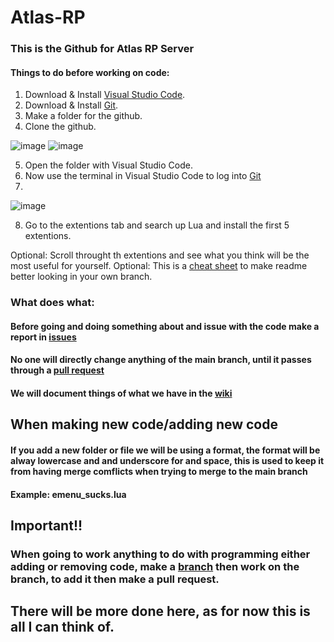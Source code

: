 # Atlas-RP
### This is the Github for Atlas RP Server

#### Things to do before working on code:

1. Download & Install [Visual Studio Code](https://code.visualstudio.com).
2. Download & Install [Git](https://gitforwindows.org).
3. Make a folder for the github.
4. Clone the github.

![image](https://github.com/yairme/Atlas-RP/assets/35409296/c01b6994-5915-4a24-bd09-854ade5119a0)
![image](https://github.com/yairme/Atlas-RP/assets/35409296/d8aa6772-0682-4e93-bf47-5100cd82d602)

5. Open the folder with Visual Studio Code.
6. Now use the terminal in Visual Studio Code to log into [Git](https://git-scm.com/book/en/v2/Getting-Started-First-Time-Git-Setup)
7. 
![image](https://github.com/yairme/Atlas-RP/assets/35409296/bf16e832-751e-47f7-ac2c-44beab725ecd)

8. Go to the extentions tab and search up Lua and install the first 5 extentions.
   
Optional: Scroll throught th extentions and see what you think will be the most useful for yourself.
Optional: This is a [cheat sheet](https://github.com/adam-p/markdown-here/wiki/Markdown-Cheatsheet) to make readme better looking in your own branch.

### What does what:

#### Before going and doing something about and issue with the code make a report in [issues](https://github.com/yairme/Atlas-RP/issues)
#### No one will directly change anything of the main branch, until it passes through a [pull request](https://github.com/yairme/Atlas-RP/pulls)
#### We will document things of what we have in the [wiki](https://github.com/yairme/Atlas-RP/wiki)

## When making new code/adding new code

#### If you add a new folder or file we will be using a format, the format will be alway lowercase and and underscore for and space, this is used to keep it from having merge comflicts when trying to merge to the main branch 
#### Example: emenu_sucks.lua

## Important!!

### When going to work anything to do with programming either adding or removing code, make a [branch](https://github.com/yairme/Atlas-RP/branches) then work on the branch, to add it then make a pull request.

## There will be more done here, as for now this is all I can think of.
